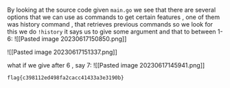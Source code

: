 By looking at the source code given `main.go`  we see that there are several options that we can use as commands to get certain features , one of them was history command , that retrieves previous commands so we look for this we do `!history`
it says us to give some argument and that to between 1-6:
![[Pasted image 20230617150850.png]]

![[Pasted image 20230617151337.png]]



what if we give after 6 , say 7:
![[Pasted image 20230617145941.png]]

`flag{c398112ed498fa2cacc41433a3e3190b}`

